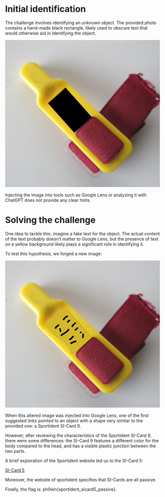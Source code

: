 # Initial identification

The challenge involves identifying an unknown object. The provided photo contains a hand-made black rectangle, likely used to obscure text that would otherwise aid in identifying the object.

![image](whatisit.png) 

Injecting the image into tools such as Google Lens or analyzing it with ChatGPT does not provide any clear hints.


# Solving the challenge

One idea to tackle this: imagine a fake text for the object. The actual content of the text probably doesn’t matter to Google Lens, but the presence of text on a yellow background likely plays a significant role in identifying it.

To test this hypothesis, we forged a new image:

![image](whatisit_test.png) 

When this altered image was injected into Google Lens, one of the first suggested links pointed to an object with a shape very similar to the provided one: a Sportident SI-Card 9.

However, after reviewing the characteristics of the Sportident SI-Card 9, there were some differences: the SI-Card 9 features a different color for the body compared to the head, and has a visible plastic junction between the two parts.

A brief exploration of the Sportident website led us to the SI-Card 5: 

[SI-Card 5](https://www.sportident.fr/doc_sportident/papers_-public/1_si_base_products/1_control-cards/si-card5/sportident-card5_fr.pdf)

Moreover, the website of sportident specifies that SI-Cards are all passive.

Finally, the flag is: ph0wn{sportident_sicard5_passive}.
